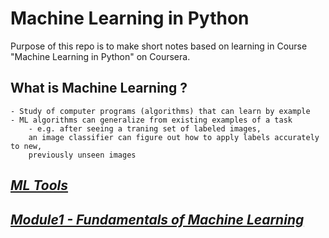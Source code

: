 # Machine Learning in Python

Purpose of this repo is to make short notes based on learning in Course "Machine Learning in Python" on Coursera.

## What is Machine Learning ? 
    - Study of computer programs (algorithms) that can learn by example
    - ML algorithms can generalize from existing examples of a task
        - e.g. after seeing a traning set of labeled images, 
        an image classifier can figure out how to apply labels accurately to new, 
        previously unseen images
## _[ML Tools](https://github.com/pawan-mittal/DataScience/blob/machine-learning-python/ml-tools.md "ML Tools")_

## _[Module1 - Fundamentals of Machine Learning](https://github.com/pawan-mittal/DataScience/tree/machine-learning-python/module1-fundamentals-of-machine-learning "Module1 - Fundamentals of Machine Learning")_
